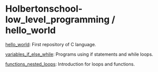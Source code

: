 # Holbertonschool-low_level_programming / hello_world

[hello_world](https://github.com/jGohan-cpu/holbertonschool-low_level_programming/tree/master/hello_world): First repository of C language.

[variables_if_else_while](https://github.com/jGohan-cpu/holbertonschool-low_level_programming/tree/master/variables_if_else_while): Programs using if statements and while loops.

[functions_nested_loops](https://github.com/jGohan-cpu/holbertonschool-low_level_programming/tree/master/functions_nested_loops): Introduction for loops and functions.
